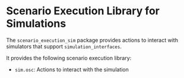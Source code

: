 # Scenario Execution Library for Simulations

The `scenario_execution_sim` package provides actions to interact with simulators that support `simulation_interfaces`.

It provides the following scenario execution library:

- `sim.osc`: Actions to interact with the simulation

